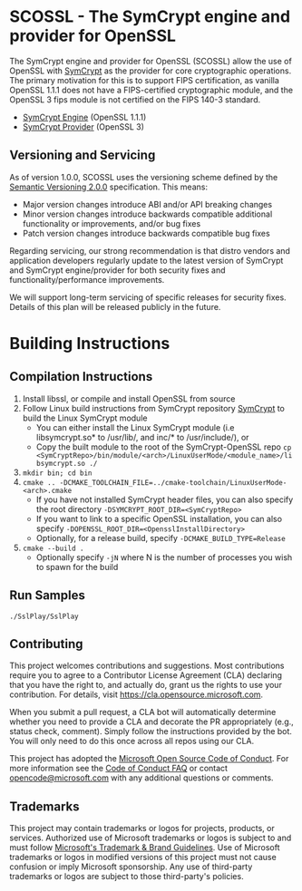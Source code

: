 # SCOSSL - The SymCrypt engine and provider for OpenSSL

The SymCrypt engine and provider for OpenSSL (SCOSSL) allow the use of OpenSSL with [SymCrypt](https://github.com/Microsoft/SymCrypt) as the provider
for core cryptographic operations. The primary motivation for this is to support FIPS certification, as vanilla OpenSSL 1.1.1 does not have a FIPS-certified
cryptographic module, and the OpenSSL 3 fips module is not certified on the FIPS 140-3 standard.

- [SymCrypt Engine](./SymCryptEngine/)  (OpenSSL 1.1.1)
- [SymCrypt Provider](./SymCryptProvider/) (OpenSSL 3)

## Versioning and Servicing

As of version 1.0.0, SCOSSL uses the versioning scheme defined by the [Semantic Versioning 2.0.0](https://semver.org/spec/v2.0.0.html) specification. This means:

- Major version changes introduce ABI and/or API breaking changes
- Minor version changes introduce backwards compatible additional functionality or improvements, and/or bug fixes
- Patch version changes introduce backwards compatible bug fixes

Regarding servicing, our strong recommendation is that distro vendors and application developers regularly
update to the latest version of SymCrypt and SymCrypt engine/provider for both security fixes and
functionality/performance improvements.

We will support long-term servicing of specific releases for security fixes. Details of this plan will be
released publicly in the future.

# Building Instructions
## Compilation Instructions

1. Install libssl, or compile and install OpenSSL from source
2. Follow Linux build instructions from SymCrypt repository [SymCrypt](https://github.com/Microsoft/SymCrypt) to build the Linux SymCrypt module
    * You can either install the Linux SymCrypt module (i.e libsymcrypt.so* to /usr/lib/, and inc/* to /usr/include/), or
    * Copy the built module to the root of the SymCrypt-OpenSSL repo `cp <SymCryptRepo>/bin/module/<arch>/LinuxUserMode/<module_name>/libsymcrypt.so ./`
3. `mkdir bin; cd bin`
4. `cmake .. -DCMAKE_TOOLCHAIN_FILE=../cmake-toolchain/LinuxUserMode-<arch>.cmake`
    * If you have not installed SymCrypt header files, you can also specify the root directory `-DSYMCRYPT_ROOT_DIR=<SymCryptRepo>`
    * If you want to link to a specific OpenSSL installation, you can also specify `-DOPENSSL_ROOT_DIR=<OpensslInstallDirectory>`
    * Optionally, for a release build, specify `-DCMAKE_BUILD_TYPE=Release`
5. `cmake --build .`
    * Optionally specify `-jN` where N is the number of processes you wish to spawn for the build

## Run Samples
```
./SslPlay/SslPlay
```

## Contributing

This project welcomes contributions and suggestions.  Most contributions require you to agree to a
Contributor License Agreement (CLA) declaring that you have the right to, and actually do, grant us
the rights to use your contribution. For details, visit https://cla.opensource.microsoft.com.

When you submit a pull request, a CLA bot will automatically determine whether you need to provide
a CLA and decorate the PR appropriately (e.g., status check, comment). Simply follow the instructions
provided by the bot. You will only need to do this once across all repos using our CLA.

This project has adopted the [Microsoft Open Source Code of Conduct](https://opensource.microsoft.com/codeofconduct/).
For more information see the [Code of Conduct FAQ](https://opensource.microsoft.com/codeofconduct/faq/) or
contact [opencode@microsoft.com](mailto:opencode@microsoft.com) with any additional questions or comments.

## Trademarks

This project may contain trademarks or logos for projects, products, or services. Authorized use of Microsoft
trademarks or logos is subject to and must follow
[Microsoft's Trademark & Brand Guidelines](https://www.microsoft.com/en-us/legal/intellectualproperty/trademarks/usage/general).
Use of Microsoft trademarks or logos in modified versions of this project must not cause confusion or imply Microsoft sponsorship.
Any use of third-party trademarks or logos are subject to those third-party's policies.
